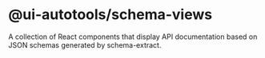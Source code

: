 # @ui-autotools/schema-views

A collection of React components that display API documentation based on JSON schemas generated by schema-extract.
